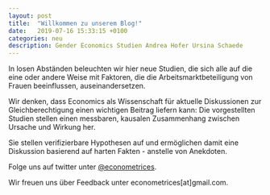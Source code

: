 ```yaml
---
layout: post
title:  "Willkommen zu unserem Blog!"
date:   2019-07-16 15:33:15 +0100
categories: neu
description: Gender Economics Studien Andrea Hofer Ursina Schaede
---
```


In losen Abständen beleuchten wir hier neue Studien, die sich alle auf die eine oder andere Weise mit Faktoren, die die Arbeitsmarktbeteiligung von Frauen beeinflussen, auseinandersetzen.

Wir denken, dass Economics als Wissenschaft für aktuelle Diskussionen zur Gleichberechtigung einen wichtigen Beitrag liefern kann: Die vorgestellten Studien stellen einen messbaren, kausalen Zusammenhang zwischen Ursache und Wirkung her.

Sie stellen verifizierbare Hypothesen auf und ermöglichen damit eine Diskussion basierend auf harten Fakten - anstelle von Anekdoten.

Folge uns auf twitter unter [@econometrices](https://twitter.com/econometrices).

Wir freuen uns über Feedback unter econometrices[at]gmail.com.
